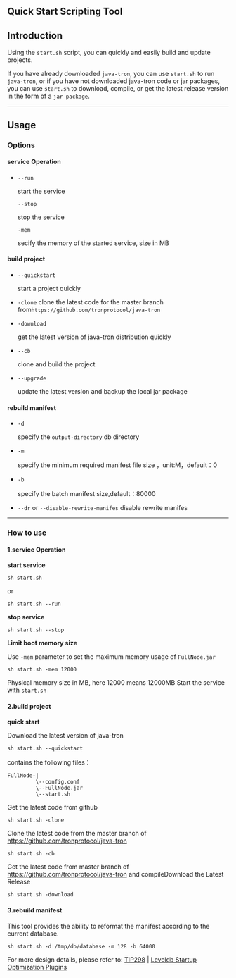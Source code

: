 ## Quick Start Scripting Tool

## Introduction

Using the `start.sh` script, you can quickly and easily build and update projects.

If you have already downloaded `java-tron`, you can use `start.sh` to run `java-tron`, or if you have not downloaded java-tron code or jar packages, you can use `start.sh` to download, compile, or get the latest release version in the form of a `jar package`.

***

## Usage

### Options

#### service Operation

* `--run` 

  start the service

  `--stop`

  stop the service

  `-mem`

  secify the memory of the started service, size in MB

#### build project

* `--quickstart`

  start a project quickly

* `-clone`
  clone the latest code for the master branch from`https://github.com/tronprotocol/java-tron`

* `-download`

  get the latest version of java-tron distribution quickly

* `--cb`

  clone and build the project

* `--upgrade`

  update the latest version and backup the local jar package

#### rebuild manifest

* `-d`

  specify the `output-directory` db directory

* `-m`

  specify the minimum required manifest file size ，unit:M，default：0

* `-b`

  specify the batch manifest size,default：80000

* `--dr` or `--disable-rewrite-manifes`
  disable rewrite manifes  

***

### How to use

#### 1.service Operation

**start service**

```
sh start.sh 
```

or

```
sh start.sh --run
```

**stop service**

```
sh start.sh --stop
```

**Limit boot memory size**

Use `-mem` parameter to set the maximum memory usage of `FullNode.jar`

```
sh start.sh -mem 12000
```

Physical memory size in MB, here 12000 means 12000MB Start the service with `start.sh`

#### 2.build project

**quick start**

Download the latest version of java-tron

```
sh start.sh --quickstart
```

contains the following files：

```
FullNode-|
         \--config.conf
         \--FullNode.jar
         \--start.sh
```

Get the latest code from github

```
sh start.sh -clone
```

 Clone the latest code from the master branch of https://github.com/tronprotocol/java-tron

```
sh start.sh -cb
```

 Get the latest code from master branch of https://github.com/tronprotocol/java-tron and compileDownload the Latest Release

```
sh start.sh -download
```

#### 3.rebuild manifest

This tool provides the ability to reformat the manifest according to the current database.

```
sh start.sh -d /tmp/db/database -m 128 -b 64000
```

For more design details, please refer to: [TIP298](https://github.com/tronprotocol/tips/issues/298) | [Leveldb Startup Optimization Plugins](https://github.com/tronprotocol/documentation-en/blob/master/docs/developers/archive-manifest.md)



